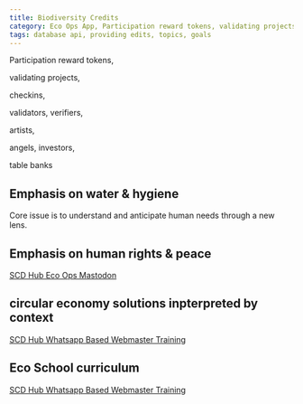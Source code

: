```yaml
---
title: Biodiversity Credits
category: Eco Ops App, Participation reward tokens, validating projects, checkins, validators, verifiers, artists, angels, investors, table banks
tags: database api, providing edits, topics, goals
---
```





Participation reward tokens, 

validating projects, 


checkins, 


validators, verifiers, 


artists, 

angels, investors, 



table banks
 

## Emphasis on water & hygiene

Core issue is to understand and anticipate human needs through a new lens. 


## Emphasis on human rights & peace

[SCD Hub Eco Ops Mastodon](https://mastodon.social/invite/qhpvkUeA)


## circular economy solutions inpterpreted by context 

[SCD Hub Whatsapp Based Webmaster Training](https://chat.whatsapp.com/Ep2Fv6PQtW94vXx7JO2Uft)


## Eco School curriculum

[SCD Hub Whatsapp Based Webmaster Training](https://chat.whatsapp.com/Ep2Fv6PQtW94vXx7JO2Uft)
